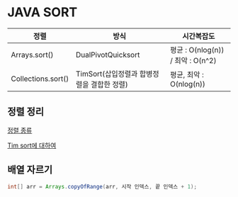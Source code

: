 # JAVA SORT
 
|정렬|방식|시간복잡도|
|------|---|---|
|Arrays.sort()|DualPivotQuicksort|평균 : O(nlog(n)) / 최악 : O(n^2)|
|Collections.sort()|TimSort(삽입정렬과 합병정렬을 결합한 정렬)|평균, 최악 : O(nlog(n))|

## 정렬 정리

[정렬 종류](https://velog.io/@pppp0722/%EC%A0%95%EB%A0%AC-%EC%95%8C%EA%B3%A0%EB%A6%AC%EC%A6%98-7%EA%B0%9C-%EC%A0%95%EB%A6%AC-Java)

[Tim sort에 대하여](https://d2.naver.com/helloworld/0315536)
## 배열 자르기
```java
int[] arr = Arrays.copyOfRange(arr, 시작 인덱스, 끝 인덱스 + 1);
```

